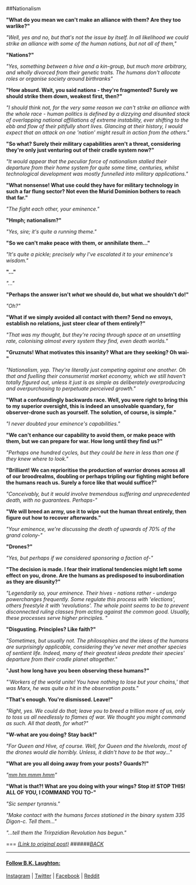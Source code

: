 ##Nationalism

**"What do you mean we can't make an alliance with them? Are they too warlike?"**

*"Well, yes and no, but that's not the issue by itself. In all likelihood we could strike an alliance with some of the human nations, but not all of them,"*

**"Nations?"**

*"Yes, something between a hive and a kin-group, but much more arbitrary, and wholly divorced from their genetic traits. The humans don't allocate roles or organise society around birthranks"*

**"How absurd. Wait, you said nation*s* - they're fragmented? Surely we should strike them down, weakest first, then?"**

*"I should think not, for the very same reason we can't strike an alliance with the whole race - human politics is defined by a dizzying and disunited stack of overlapping national affiliations of extreme instability, ever shifting to the ebb and flow of their pitifully short lives. Glancing at their history, I would expect that an attack on one 'nation' might result in action from the others."*

**"So what? Surely their military capabilities aren't a threat, considering they're only just venturing out of their cradle system now?"**

*"It would appear that the peculiar force of nationalism stalled their departure from their home system for quite some time, centuries, whilst technological development was mostly funnelled into military applications."*

**"What nonsense! What use could they have for military technology in such a far flung sector? Not even the Murid Dominion bothers to reach that far."**

*"The fight each other, your eminence."*

**"Hmph; nationalism?"**

*"Yes, sire; it's quite a running theme."*

**"So we can't make peace with them, or annihilate them..."**

*"It's quite a pickle; precisely why I've escalated it to your eminence's wisdom."*

**"..."**

*"..."*

**"Perhaps the answer isn't *what* we should do, but what we shouldn't do!"**

*"Oh?"*

**"What if we simply avoided all contact with them? Send no envoys, establish no relations, just steer clear of them entirely?"**

*"That was my thought, but they're racing through space at an unsettling rate, colonising almost every system they find, even death worlds."*

**"Gruznuts! What motivates this insanity? What are they seeking? Oh wai-"**

*"Nationalism, yep. They're literally just competing against one another. Oh that and fuelling their consumerist market economy, which we still haven't totally figured out, unless it just is as simple as deliberately overproducing and overpurchasing to perpetuate perceived growth."*

**"What a confoundingly backwards race. Well, you were right to bring this to my superior oversight, this is indeed an unsolvable quandary, for observer-drone such as yourself. The solution, of course, is simple."**

*"I never doubted your eminence's capabilities."*

**"We can't enhance our capability to avoid them, or make peace with them, but we can prepare for war. How long until they find us?"**

*"Perhaps one hundred cycles, but they could be here in less than one if they knew where to look."*

**"Brilliant! We can reprioritise the production of warrior drones across all of our broodrealms, doubling or perhaps tripling our fighting might before the humans reach us. Surely a force like that would suffice?"**

*"Conceivably, but it would involve tremendous suffering and unprecedented death, with no guarantees. Perhaps-"*

**"We will breed an army, use it to wipe out the human threat entirely, then figure out how to recover afterwards."**

*"Your eminence, we're discussing the death of upwards of 70% of the grand colony-"*

**"Drones?"**

*"Yes, but perhaps if we considered sponsoring a faction of-"*

**"The decision is made. I fear their irrational tendencies might left some effect on you, drone. Are the humans as predisposed to insubordination as they are disunity?"**

*"Legendarily so, your eminence. Their hives - nations rather - undergo powerchanges frequently. Some regulate this process with 'elections', others freestyle it with 'revolutions'. The whole point seems to be to prevent disconnected ruling classes from acting against the common good. Usually, these processes serve higher principles. "*

**"Disgusting. Principles? Like faith?"**

*"Sometimes, but usually not. The philosophies and the ideas of the humans are surprisingly  applicable, considering they've never met another species of sentient life. Indeed, many of their greatest ideas predate their species' departure from their cradle planet altogether."*

"**Just how long have you been observing these humans?"**

*"'Workers of the world unite! You have nothing to lose but your chains,' that was Marx, he was quite a hit in the observation posts."*

**"That's enough. You're dismissed. Leave!"**

*"Right, yes. We could do that; leave you to breed a trillion more of us, only to toss us all needlessly to flames of war. We thought you might command as such. All that death, for what?"*

**"W-what are you doing? Stay back!"**

*"For Queen and Hive, of course. Well, for Queen and the hivelords, most of the drones would die horribly. Unless, it didn't have to be that way..."*

**"What are you all doing away from your posts? Guards?!"**

*"[mm hm mmm hmm](https://youtu.be/SRe1dsXs6_s?t=25s)"*

**"What is that?! What are you doing with your wings? Stop it! STOP THIS! ALL OF YOU, I COMMAND YOU TO-"**

*"Sic semper tyrannis."*

*"Make contact with the humans forces stationed in the binary system 335 Digon-c. Tell them..."*

*"...tell them the Trirpzidian Revolution has begun."*

===
[*(Link to original post)*](https://www.reddit.com/r/HFY/comments/3909jg/oc_nationalism/)
######[_BACK_](/../../../OneShots/)


---
#### [Follow B.K. Laughton:](http://bklaughton.com) 
[Instagram](http://instagram.com/B.K.Laughton) | [Twitter](http://twitter.com/bklaughton) | [Facebook](https://www.facebook.com/BK-Laughton-607374252750161/) | [Reddit](http://reddit.com/r/ArchDuke)

